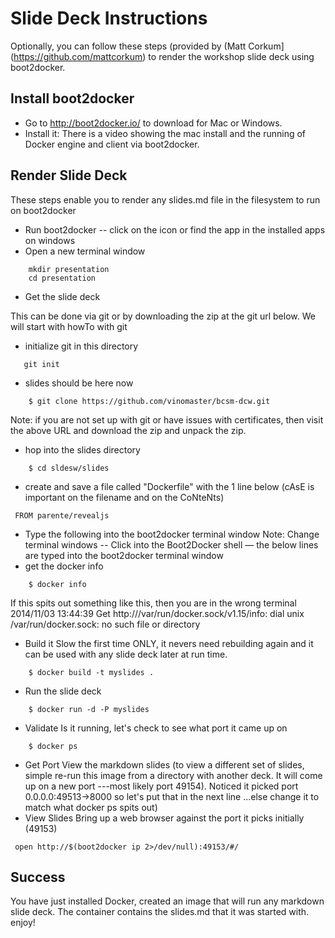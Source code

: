 # Slide Deck Instructions

Optionally, you can follow these steps (provided by (Matt Corkum](https://github.com/mattcorkum) to render the workshop slide deck using boot2docker.  


## Install boot2docker  

* Go to http://boot2docker.io/  to download for Mac or Windows.
* Install it: There is a video showing the mac install and the running of Docker engine and client via boot2docker.
 
## Render Slide Deck
These steps enable you to render any slides.md file in the filesystem to run on boot2docker

* Run boot2docker  -- click on the icon or find the app in the installed apps on windows
* Open a new terminal window
```
    mkdir presentation
    cd presentation
```
* Get the slide deck

This can be done via git or by downloading the zip at the git url below. We will start with howTo with git
 
* initialize git in this directory
```
   git init
```
* slides should be here now 
```
    $ git clone https://github.com/vinomaster/bcsm-dcw.git
```
Note: if you are not set up with git or have issues with certificates, then visit the above URL and download the zip and unpack the zip.
 
* hop into the slides directory
```
    $ cd sldesw/slides
```

* create and save a file called "Dockerfile" with the 1 line below (cAsE is important on the filename and on the CoNteNts)
```
 FROM parente/revealjs
``` 

* Type the following into the boot2docker terminal window
Note: Change terminal windows -- Click into the Boot2Docker shell — the below lines are typed into the boot2docker terminal window
* get the docker info 
```
    $ docker info
```
If this spits out something like this, then you are in the wrong terminal
2014/11/03 13:44:39 Get http:///var/run/docker.sock/v1.15/info: dial unix /var/run/docker.sock: no such file or directory
 
* Build it 
Slow the first time ONLY, it nevers need rebuilding again and it can be used with any slide deck later at run time.
```
    $ docker build -t myslides .
```
* Run the slide deck 
```
    $ docker run -d -P myslides
```
* Validate
Is it running, let's check to see what port it came up on
```
    $ docker ps 
``` 
* Get Port
View the markdown slides (to view a different set of slides, simple re-run this image from a directory with another deck. It will come up on a new port ---most likely port 49154). Noticed it picked port 0.0.0.0:49513->8000 so let's put that in the next line ...else change it to match what docker ps spits out)
* View Slides
Bring up a web browser against the port it picks initially (49153)
```
 open http://$(boot2docker ip 2>/dev/null):49153/#/
```
## Success
You have just installed Docker, created an image that will run any markdown slide deck. The container contains the slides.md that it was started with. enjoy!
